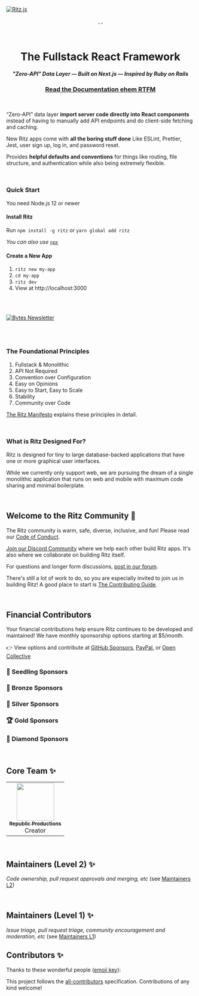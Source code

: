 [![Ritz.js](https://raw.githubusercontent.com/ritzjs/main/master/github-cover-photo.png)](https://ritzjs.com)

<!-- prettier-ignore-start -->
<p align="center">
  <a aria-label="Join our Discord Community" href="https://discord.ritzjs.com">
    <img alt="" src="">
  </a>
<!-- ALL-CONTRIBUTORS-BADGE:START - Do not remove or modify this section -->
<a aria-label="All Contributors" href="#contributors-"><img alt="" src=""></a>
<!-- ALL-CONTRIBUTORS-BADGE:END -->
  <a aria-label="License" href="https://github.com/ritzjs/ritz/blob/main/LICENSE">
    <img alt="" src="https://img.shields.io/npm/l/ritz.svg?style=for-the-badge&labelColor=000000&color=blue">
  </a>
  <a aria-label="NPM version" href="https://www.npmjs.com/package/ritz">
    <img alt="" src="https://img.shields.io/npm/v/ritz.svg?style=for-the-badge&labelColor=000000&color=E65528">
  </a>
</p>
<!-- prettier-ignore-end -->

<br>

<h1 align="center">The Fullstack React Framework</h1>

<h5 align="center">"Zero-API" Data Layer — Built on Next.js — Inspired by Ruby on Rails</h3>
<h3 align="center"><a href="https://ritzjs.com" target="_blank">Read the Documentation ehem RTFM</a></h3>
<br>

“Zero-API” data layer **import server code directly into React components** instead of having to manually add API endpoints and do client-side fetching and caching.

New Ritz apps come with **all the boring stuff done** Like ESLint, Prettier, Jest, user sign up, log in, and password reset.

Provides **helpful defaults and conventions** for things like routing, file structure, and authentication while also being extremely flexible.


<br>

### Quick Start

You need Node.js 12 or newer

#### Install Ritz

Run `npm install -g ritz` or `yarn global add ritz`

_You can also use [`npx`](https://www.npmjs.com/package/npx)_

#### Create a New App

1. `ritz new my-app`
2. `cd my-app`
3. `ritz dev`
4. View at http://localhost:3000

<br><br>

<a aria-label="Bytes Newsletter" href="https://ui.dev/bytes/?r=ritzjs">
<img alt="Bytes Newsletter" src="">
</a>


<br><br>



### The Foundational Principles

1. Fullstack & Monolithic
2. API Not Required
3. Convention over Configuration
4. Easy on Opinions
5. Easy to Start, Easy to Scale
6. Stability
7. Community over Code

[The Ritz Manifesto](https://ritzjs.com/docs/manifesto) explains these principles in detail.

<br>

### What is Ritz Designed For?

Ritz is designed for tiny to large database-backed applications that have one or more graphical user interfaces.

While we currently only support web, we are pursuing the dream of a single monolithic application that runs on web and mobile with maximum code sharing and minimal boilerplate.

<br>

## Welcome to the Ritz Community 👋

The Ritz community is warm, safe, diverse, inclusive, and fun! Please read our [Code of Conduct](https://ritzjs.com/docs/code-of-conduct).

[Join our Discord Community](https://discord.ritzjs.com) where we help each other build Ritz apps. It's also where we collaborate on building Ritz itself.

For questions and longer form discussions, [post in our forum](https://github.com/ritzjs/ritz/discussions).

There's still a lot of work to do, so you are especially invited to join us in building Ritz! A good place to start is [The Contributing Guide](https://ritzjs.com/docs/contributing).

<br>

## Financial Contributors

Your financial contributions help ensure Ritz continues to be developed and maintained! We have monthly sponsorship options starting at $5/month.

👉 View options and contribute at [GitHub Sponsors](https://github.com/sponsors/republic-productions), [PayPal](https://paypal.me/republicproductions), or [Open Collective](https://opencollective.com/ritz)


### 🌱 Seedling Sponsors

### 🥉 Bronze Sponsors




### 🥈 Silver Sponsors



### 🏆 Gold Sponsors



### 💎 Diamond Sponsors



<br>

## Core Team ✨

<!-- markdownlint-disable -->
<table>
  <tr>
    <td align="center"><a href="https://twitter.com/republicproductions"><img src="https://avatars3.githubusercontent.com/u/" width="100px;" alt=""/><br /><sub><b>Republic Productions</b></sub></a><br />Creator</td>
  </tr>
</table>
<!-- markdownlint-enable -->


<br>


## Maintainers (Level 2) ✨

_Code ownership, pull request approvals and merging, etc_ (see [Maintainers L2](https://ritzjs.com/docs/maintainers#level-2-maintainers))

<!-- prettier-ignore-start -->
<!-- markdownlint-disable -->

<!-- markdownlint-enable -->
<!-- prettier-ignore-end -->

<br>

## Maintainers (Level 1) ✨

_Issue triage, pull request triage, community encouragement and moderation, etc_ (see [Maintainers L1](https://ritzjs.com/docs/maintainers#level-1-maintainers))


<!-- prettier-ignore-start -->
<!-- markdownlint-disable -->
## Contributors ✨

Thanks to these wonderful people ([emoji key](https://allcontributors.org/docs/en/emoji-key)):

<!-- ALL-CONTRIBUTORS-LIST:START - Do not remove or modify this section -->
<!-- prettier-ignore-start -->
<!-- markdownlint-disable -->


<!-- markdownlint-restore -->
<!-- prettier-ignore-end -->

<!-- ALL-CONTRIBUTORS-LIST:END -->

This project follows the [all-contributors](https://github.com/all-contributors/all-contributors) specification. Contributions of any kind welcome!

